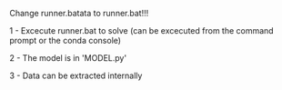 Change runner.batata to runner.bat!!!

1 - Excecute runner.bat to solve (can be excecuted from the command prompt or the conda console)

2 - The model is in 'MODEL.py'

3 - Data can be extracted internally